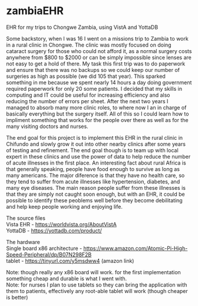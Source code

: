 # zambiaEHR
EHR for my trips to Chongwe Zambia, using VistA and YottaDB

  Some backstory, when I was 16 I went on a missions trip to Zambia to work in a rural clinic in Chongwe. The clinic was mostly focused on doing cataract surgery for
those who could not afford it, as a normal surgery costs anywhere from $800 to $2000 or can be simply impossible since lenses are not easy to get a hold of there.
My task this first trip was to do paperwork and ensure that there was no backups so we could keep our number of surgeries as high as possible (we did 105 that year).
This sparked something in me because we spent nearly 14 hours a day doing government required paperwork for only 20 some patients. I decided that my skills in computing
and IT could be useful for increasing efficiency and also reducing the number of errors per sheet. After the next two years I managed to absorb many more clinic roles, to 
where now I an in charge of basically everything but the surgery itself. All of this so I could learn how to impliment something that works for the people over there as
well as for the many visiting doctors and nurses.

  The end goal for this project is to implement this EHR in the rural clinic in Chifundo and slowly grow it out into other nearby clinics after some years of testing
and refinement. The end goal though is to team up with local expert in these clinics and use the power of data to help reduce the number of acute illnesses in the first place.
An interesting fact about rural Africa is that generally speaking, people have food enough to survive as long as many americans. The major diference is that they have no
health care, so they tend to suffer from acute illnesses like hypertension, diabetes, and many eye diseases. The main reason people suffer from these illnesses is that
they are simply not caught soon enough, but with an EHR, it could be possible to identify these peoblems well before they become debilitating and help keep people
working and enjoying life.


The source files                                                                                                                                                
Vista EHR - https://worldvista.org/AboutVistA                                                                                                                       
YottaDB - https://yottadb.com/product/

The hardware                                                                                                                                                              
Single board x86 architecture - https://www.amazon.com/Atomic-Pi-High-Speed-Peripheral/dp/B07N298F2B                                                          
tablet - https://tinyurl.com/y5msdww4 (amazon link)                                                                                                                       
                                                                                                                                                                                
Note: though really any x86 board will work. for the first implementation something cheap and durable is what I went with.                                                
Note: for nurses I plan to use tablets so they can bring the application with them to patients, effectively any root-able tablet will work (though cheaper is better)
